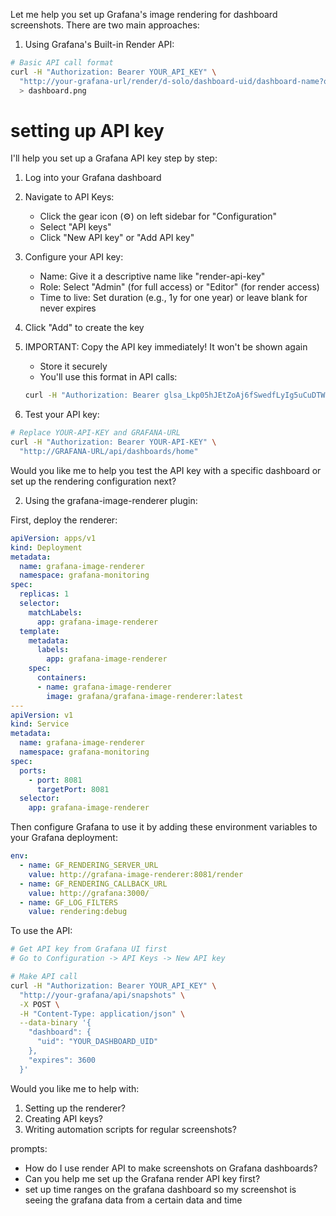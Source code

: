 Let me help you set up Grafana's image rendering for dashboard screenshots. There are two main approaches:

1. Using Grafana's Built-in Render API:
```bash
# Basic API call format
curl -H "Authorization: Bearer YOUR_API_KEY" \
  "http://your-grafana-url/render/d-solo/dashboard-uid/dashboard-name?orgId=1&panelId=1&width=1000&height=500" \
  > dashboard.png
```

# setting up API key
I'll help you set up a Grafana API key step by step:

1. Log into your Grafana dashboard

2. Navigate to API Keys:
   - Click the gear icon (⚙️) on left sidebar for "Configuration"
   - Select "API keys"
   - Click "New API key" or "Add API key"

3. Configure your API key:
   - Name: Give it a descriptive name like "render-api-key"
   - Role: Select "Admin" (for full access) or "Editor" (for render access)
   - Time to live: Set duration (e.g., 1y for one year) or leave blank for never expires

4. Click "Add" to create the key

5. IMPORTANT: Copy the API key immediately! It won't be shown again
   - Store it securely
   - You'll use this format in API calls:
   ```bash
   curl -H "Authorization: Bearer glsa_Lkp05hJEtZoAj6fSwedfLyIg5uCuDTW0_9fb7c495" "https://humble-couscous-qp6qgj7r9q729jx4-3001.app.github.dev/api/dashboards/home"
   ```

6. Test your API key:
```bash
# Replace YOUR-API-KEY and GRAFANA-URL
curl -H "Authorization: Bearer YOUR-API-KEY" \
  "http://GRAFANA-URL/api/dashboards/home"
```

Would you like me to help you test the API key with a specific dashboard or set up the rendering configuration next?

2. Using the grafana-image-renderer plugin:

First, deploy the renderer:
```yaml
apiVersion: apps/v1
kind: Deployment
metadata:
  name: grafana-image-renderer
  namespace: grafana-monitoring
spec:
  replicas: 1
  selector:
    matchLabels:
      app: grafana-image-renderer
  template:
    metadata:
      labels:
        app: grafana-image-renderer
    spec:
      containers:
      - name: grafana-image-renderer
        image: grafana/grafana-image-renderer:latest
---
apiVersion: v1
kind: Service
metadata:
  name: grafana-image-renderer
  namespace: grafana-monitoring
spec:
  ports:
    - port: 8081
      targetPort: 8081
  selector:
    app: grafana-image-renderer
```

Then configure Grafana to use it by adding these environment variables to your Grafana deployment:
```yaml
env:
  - name: GF_RENDERING_SERVER_URL
    value: http://grafana-image-renderer:8081/render
  - name: GF_RENDERING_CALLBACK_URL
    value: http://grafana:3000/
  - name: GF_LOG_FILTERS
    value: rendering:debug
```

To use the API:
```bash
# Get API key from Grafana UI first
# Go to Configuration -> API Keys -> New API key

# Make API call
curl -H "Authorization: Bearer YOUR_API_KEY" \
  "http://your-grafana/api/snapshots" \
  -X POST \
  -H "Content-Type: application/json" \
  --data-binary '{
    "dashboard": {
      "uid": "YOUR_DASHBOARD_UID"
    },
    "expires": 3600
  }'
```

Would you like me to help with:
1. Setting up the renderer?
2. Creating API keys?
3. Writing automation scripts for regular screenshots?


prompts:
- How do I use render API to make screenshots on Grafana dashboards?
- Can you help me set up the Grafana render API key first?
- set up time ranges on the grafana dashboard so my screenshot is seeing the grafana data from a certain data and time